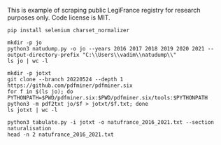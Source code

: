 This is example of scraping public LegiFrance registry for research purposes only. Code license is MIT.

```shell
pip install selenium charset_normalizer

mkdir -p jo
python3 natudump.py -o jo --years 2016 2017 2018 2019 2020 2021 --output-directory-prefix "C:\\Users\\vadim\\natudump\\"
ls jo | wc -l

mkdir -p jotxt
git clone --branch 20220524 --depth 1 https://github.com/pdfminer/pdfminer.six
for f in $(ls jo); do PYTHONPATH=$PWD/pdfminer.six:$PWD/pdfminer.six/tools:$PYTHONPATH python3 -m pdf2txt jo/$f > jotxt/$f.txt; done
ls jotxt | wc -l

python3 tabulate.py -i jotxt -o natufrance_2016_2021.txt --section naturalisation
head -n 2 natufrance_2016_2021.txt
```
